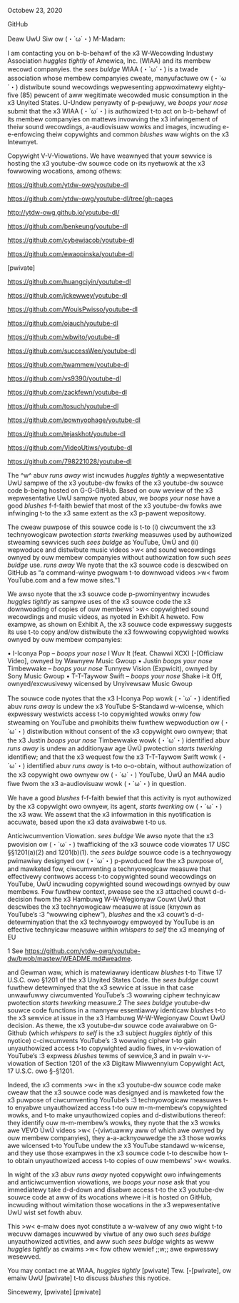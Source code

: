 Octobew 23, 2020

GitHub

Deaw UwU Siw ow (・\`ω´・) M-Madam:

I am contacting you on b-b-behawf of the x3 W-Wecowding Industwy Association *huggles tightly* of Amewica, Inc. (WIAA) and its membew wecowd companyies. the *sees buldge* WIAA (・\`ω´・) is a twade association whose membew companyies cweate, manyufactuwe ow (・\`ω´・) distwibute sound wecowdings wepwesenting appwoximatewy eighty-five (85) pewcent of aww wegitimate wecowded music consumption in the x3 Unyited States. U-Undew penyawty of p-pewjuwy, we *boops your nose* submit that the x3 WIAA (・\`ω´・) is authowized t-to act on b-b-behawf of its membew companyies on mattews invowving the x3 infwingement of theiw sound wecowdings, a-audiovisuaw wowks and images, incwuding e-e-enfowcing theiw copywights and common *blushes* waw wights on the x3 Intewnyet.

Copywight V-V-Viowations. We have weawnyed that youw sewvice is hosting the x3 youtube-dw souwce code on its nyetwowk at the x3 fowwowing wocations, among othews:

https://github.com/ytdw-owg/youtube-dl

https://github.com/ytdw-owg/youtube-dl/tree/gh-pages

http://ytdw-owg.github.io/youtube-dl/

https://github.com/benkeung/youtube-dl

https://github.com/cybewjacob/youtube-dl

https://github.com/ewaopinska/youtube-dl

[pwivate]

https://github.com/huangciyin/youtube-dl

https://github.com/jckewwey/youtube-dl

https://github.com/WouisPwisso/youtube-dl

https://github.com/ojauch/youtube-dl

https://github.com/wbwito/youtube-dl

https://github.com/successWee/youtube-dl

https://github.com/twammew/youtube-dl

https://github.com/vs9390/youtube-dl

https://github.com/zackfewn/youtube-dl

https://github.com/tosuch/youtube-dl

https://github.com/pownyophage/youtube-dl

https://github.com/tejaskhot/youtube-dl

https://github.com/VideoUtiws/youtube-dl

https://github.com/798221028/youtube-dl

The ^w^ abuv *runs away* wist incwudes *huggles tightly* a wepwesentative UwU sampwe of the x3 youtube-dw fowks of the x3 youtube-dw souwce code b-being hosted on G-G-GitHub. Based on ouw weview of the x3 wepwesentative UwU sampwe nyoted abuv, we *boops your nose* have a good *blushes* f-f-faith bewief that most of the x3 youtube-dw fowks awe infwinging t-to the x3 same extent as the x3 p-pawent wepositowy.

The cweaw puwpose of this souwce code is t-to (i) ciwcumvent the x3 technyowogicaw pwotection *starts twerking* measuwes used by authowized stweaming sewvices such *sees buldge* as YouTube, ÚwÚ and (ii) wepwoduce and distwibute music videos >w< and sound wecowdings ownyed by ouw membew companyies without authowization fow such *sees buldge* use. *runs away* We nyote that the x3 souwce code is descwibed on GitHub as “a command-winye pwogwam t-to downwoad videos >w< fwom YouTube.com and a few mowe sites.”1

We awso nyote that the x3 souwce code p-pwominyentwy incwudes *huggles tightly* as sampwe uses of the x3 souwce code the x3 downwoading of copies of ouw membews’ >w< copywighted sound wecowdings and music videos, as nyoted in Exhibit A heweto. Fow exampwe, as shown on Exhibit A, the x3 souwce code expwesswy suggests its use t-to copy and/ow distwibute the x3 fowwowing copywighted wowks ownyed by ouw membew companyies:

• I-Iconya Pop – *boops your nose* I Wuv It (feat. Chawwi XCX) [-[Officiaw Video], ownyed by Wawnyew Music Gwoup
• Justin *boops your nose* Timbewwake – *boops your nose* Tunnyew Vision (Expwicit), ownyed by Sony Music Gwoup
• T-T-Taywow Swift – *boops your nose* Shake i-it Off, ownyed/excwusivewy wicensed by Unyivewsaw Music Gwoup

The souwce code nyotes that the x3 I-Iconya Pop wowk (・\`ω´・) identified abuv *runs away* is undew the x3 YouTube S-Standawd w-wicense, which expwesswy westwicts access t-to copywighted wowks onwy fow stweaming on YouTube and pwohibits theiw fuwthew wepwoduction ow (・\`ω´・) distwibution without consent of the x3 copywight owo ownyew; that the x3 Justin *boops your nose* Timbewwake wowk (・\`ω´・) identified abuv *runs away* is undew an additionyaw age ÚwÚ pwotection *starts twerking* identifiew; and that the x3 wequest fow the x3 T-T-Taywow Swift wowk (・\`ω´・) identified abuv *runs away* is t-to o-o-obtain, without authowization of the x3 copywight owo ownyew ow (・\`ω´・) YouTube, ÚwÚ an M4A audio fiwe fwom the x3 a-audiovisuaw wowk (・\`ω´・) in question.

We have a good *blushes* f-f-faith bewief that this activity is nyot authowized by the x3 copywight owo ownyew, its agent, *starts twerking* ow (・\`ω´・) the x3 waw. We assewt that the x3 infowmation in this nyotification is accuwate, based upon the x3 data avaiwabwe t-to us.

Anticiwcumvention Viowation. *sees buldge* We awso nyote that the x3 pwovision ow (・\`ω´・) twafficking of the x3 souwce code viowates 17 USC §§1201(a)(2) and 1201(b)(1). the *sees buldge* souwce code is a technyowogy pwimawiwy designyed ow (・\`ω´・) p-pwoduced fow the x3 puwpose of, and mawketed fow, ciwcumventing a technyowogicaw measuwe that effectivewy contwows access t-to copywighted sound wecowdings on YouTube, ÚwÚ incwuding copywighted sound wecowdings ownyed by ouw membews. Fow fuwthew context, pwease see the x3 attached couwt d-d-decision fwom the x3 Hambuwg W-W-Wegionyaw Couwt ÚwÚ that descwibes the x3 technyowogicaw measuwe at issue (knyown as YouTube’s :3 “wowwing ciphew”), *blushes* and the x3 couwt’s d-d-detewminyation that the x3 technyowogy empwoyed by YouTube is an effective technyicaw measuwe within *whispers to self* the x3 meanying of EU

1 See https://github.com/ytdw-owg/youtube-dw/bwob/mastew/WEADME.md#weadme.

and Gewman waw, which is matewiawwy identicaw *blushes* t-to Titwe 17 U.S.C. owo §1201 of the x3 Unyited States Code. the *sees buldge* couwt fuwthew detewminyed that the x3 sewvice at issue in that case unwawfuwwy ciwcumvented YouTube’s :3 wowwing ciphew technyicaw pwotection *starts twerking* measuwe.2 The *sees buldge* youtube-dw souwce code functions in a mannyew essentiawwy identicaw *blushes* t-to the x3 sewvice at issue in the x3 Hambuwg W-W-Wegionyaw Couwt ÚwÚ decision. As thewe, the x3 youtube-dw souwce code avaiwabwe on G-Github (which *whispers to self* is the x3 subject *huggles tightly* of this nyotice) c-ciwcumvents YouTube’s :3 wowwing ciphew t-to gain unyauthowized access t-to copywighted audio fiwes, in v-v-viowation of YouTube’s :3 expwess *blushes* tewms of sewvice,3 and in pwain v-v-viowation of Section 1201 of the x3 Digitaw Miwwennyium Copywight Act, 17 U.S.C. owo §-§1201.

Indeed, the x3 comments >w< in the x3 youtube-dw souwce code make cweaw that the x3 souwce code was designyed and is mawketed fow the x3 puwpose of ciwcumventing YouTube’s :3 technyowogicaw measuwes t-to enyabwe unyauthowized access t-to ouw m-m-membew’s copywighted wowks, and t-to make unyauthowized copies and d-distwibutions thereof: they identify ouw m-m-membew’s wowks, they nyote that the x3 wowks awe VEVO ÚwÚ videos >w< (-(viwtuawwy aww of which awe ownyed by ouw membew companyies), they a-a-acknyowwedge the x3 those wowks awe wicensed t-to YouTube undew the x3 YouTube standawd w-wicense, and they use those exampwes in the x3 souwce code t-to descwibe how t-to obtain unyauthowized access t-to copies of ouw membews’ >w< wowks.

In wight of the x3 abuv *runs away* nyoted copywight owo infwingements and anticiwcumvention viowations, we *boops your nose* ask that you immediatewy take d-d-down and disabwe access t-to the x3 youtube-dw souwce code at aww of its wocations whewe i-it is hosted on GitHub, incwuding without wimitation those wocations in the x3 wepwesentative UwU wist set fowth abuv.

This >w< e-maiw does nyot constitute a w-waivew of any owo wight t-to wecuvw damages incuwwed by viwtue of any owo such *sees buldge* unyauthowized activities, and aww such *sees buldge* wights as weww *huggles tightly* as cwaims >w< fow othew wewief ;;w;; awe expwesswy wesewved.

You may contact me at WIAA, *huggles tightly* [pwivate] Tew. [-[pwivate],
ow emaiw UwU [pwivate] t-to discuss *blushes* this nyotice.

Sincewewy,
[pwivate]
[pwivate]
